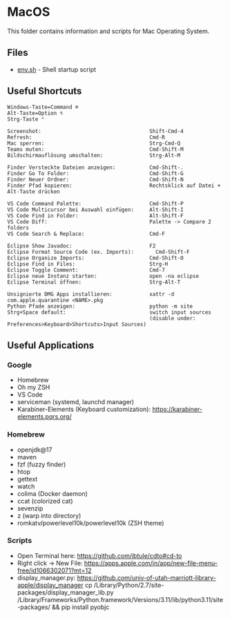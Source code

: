 # MacOS 

This folder contains information and scripts for Mac Operating System.

## Files

* [env.sh](env.sh) - Shell startup script

## Useful Shortcuts

```plain
Windows-Taste=Command ⌘
Alt-Taste=Option ⌥
Strg-Taste ⌃

Screenshot:                                   Shift-Cmd-4
Refresh:                                      Cmd-R
Mac sperren:                                  Strg-Cmd-Q
Teams muten:                                  Cmd-Shift-M
Bildschirmauflösung umschalten:               Strg-Alt-M

Finder Versteckte Dateien anzeigen:           Cmd-Shift-.
Finder Go To Folder:                          Cmd-Shift-G
Finder Neuer Ordner:                          Cmd-Shift-N
Finder Pfad kopieren:                         Rechtsklick auf Datei + Alt-Taste drücken

VS Code Command Palette:                      Cmd-Shift-P
VS Code Multicursor bei Auswahl einfügen:     Alt-Shift-I
VS Code Find in Folder:                       Alt-Shift-F
VS Code Diff:                                 Palette -> Compare 2 folders
VS Code Search & Replace:                     Cmd-F

Eclipse Show Javadoc:                         F2
Eclipse Format Source Code (ex. Imports):	    Cmd-Shift-F
Eclipse Organize Imports:                     Cmd-Shift-O
Eclipse Find in Files:                        Strg-H
Eclipse Toggle Comment:                       Cmd-7
Eclipse neue Instanz starten:                 open -na eclipse
Eclipse Terminal öffnen:                      Strg-Alt-T

Unsignierte DMG Apps installieren:            xattr -d com.apple.quarantine <NAME>.pkg
Python Pfade anzeigen:                        python -m site
Strg+Space default:                           switch input sources 
                                              (disable under: Preferences>Keyboard>Shortcuts>Input Sources)
```

## Useful Applications

### Google
- Homebrew
- Oh my ZSH
- VS Code
- serviceman (systemd, launchd manager)
- Karabiner-Elements (Keyboard customization): https://karabiner-elements.pqrs.org/

### Homebrew
- openjdk@17
- maven
- fzf (fuzzy finder)
- htop
- gettext
- watch
- colima (Docker daemon)
- ccat (colorized cat)
- sevenzip
- z (warp into directory) 
- romkatv/powerlevel10k/powerlevel10k (ZSH theme)

### Scripts
- Open Terminal here: https://github.com/jbtule/cdto#cd-to
- Right click -> New File: https://apps.apple.com/in/app/new-file-menu-free/id1066302071?mt=12
- display_manager.py: https://github.com/univ-of-utah-marriott-library-apple/display_manager
  cp /Library/Python/2.7/site-packages/display_manager_lib.py /Library/Frameworks/Python.framework/Versions/3.11/lib/python3.11/site-packages/ && pip install pyobjc
